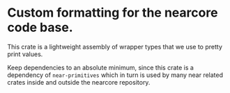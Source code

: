 # Custom formatting for the nearcore code base.

This crate is a lightweight assembly of wrapper types that we use to pretty
print values.

Keep dependencies to an absolute minimum, since this crate is a dependency of
`near-primitives` which in turn is used by many near related crates inside and
outside the nearcore repository.
